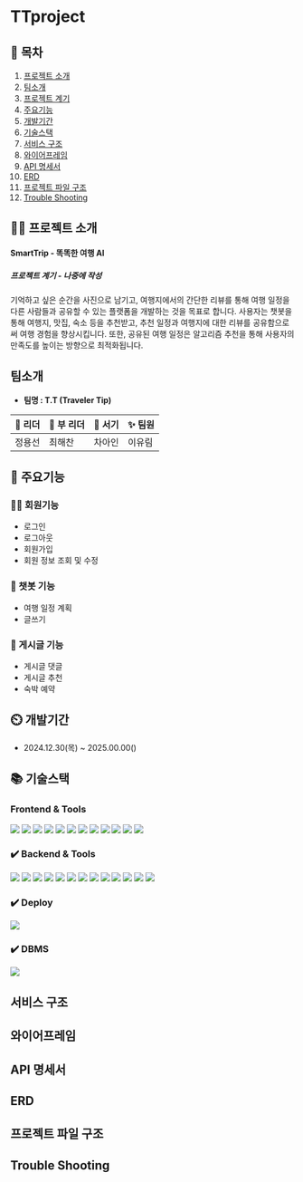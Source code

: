 # TTproject

## 📖 목차
1. [프로젝트 소개](#프로젝트-소개)
2. [팀소개](#팀소개)
3. [프로젝트 계기](#프로젝트-계기)
4. [주요기능](#주요기능)
5. [개발기간](#개발기간)
6. [기술스택](#기술스택)
7. [서비스 구조](#서비스-구조)
8. [와이어프레임](#와이어프레임)
9. [API 명세서](#API-명세서)
10. [ERD](#ERD)
11. [프로젝트 파일 구조](#프로젝트-파일-구조)
12. [Trouble Shooting](#trouble-shooting)
    
## 👨‍🏫 프로젝트 소개
#### SmartTrip - 똑똑한 여행 AI
##### 프로젝트 계기 - 나중에 작성
기억하고 싶은 순간을 사진으로 남기고, 여행지에서의 간단한 리뷰를 통해 여행 일정을 다른 사람들과 공유할 수 있는 플랫폼을 개발하는 것을 목표로 합니다.
사용자는 챗봇을 통해 여행지, 맛집, 숙소 등을 추천받고, 추천 일정과 여행지에 대한 리뷰를 공유함으로써 여행 경험을 향상시킵니다.
또한, 공유된 여행 일정은 알고리즘 추천을 통해 사용자의 만족도를 높이는 방향으로 최적화됩니다.

## 팀소개
- **팀명 : T.T (Traveler Tip)**

| 👑 리더 | 👑 부 리더 | 📝 서기 | ✨ 팀원 |
| --- | --- | --- | --- |
| 정용선 | 최해찬 | 차아인 | 이유림 |




## 💜 주요기능
### 🧑‍💻 회원기능
- 로그인
- 로그아웃
- 회원가입
- 회원 정보 조회 및 수정

### 🚙 챗봇 기능
- 여행 일정 계획
- 글쓰기

### 📝 게시글 기능
- 게시글 댓글
- 게시글 추천
- 숙박 예약

## ⏲️ 개발기간
- 2024.12.30(목) ~ 2025.00.00()

## 📚️ 기술스택



### Frontend & Tools

<div>
    <img src="https://img.shields.io/badge/Python-FFD43B?style=for-the-badge&logo=python&logoColor=blue">
    <img src="https://img.shields.io/badge/CSS3-1572B6?style=for-the-badge&logo=css3&logoColor=white">
    <img src="https://img.shields.io/badge/JavaScript-323330?style=for-the-badge&logo=javascript&logoColor=F7DF1E">
    <img src="https://img.shields.io/badge/Slack-4A154B?style=for-the-badge&logo=slack&logoColor=white">
    <img src="https://img.shields.io/badge/Jira-0052CC?style=for-the-badge&logo=Jira&logoColor=white">
    <img src="https://img.shields.io/badge/Notion-000000?style=for-the-badge&logo=notion&logoColor=white">
    <img src="https://img.shields.io/badge/Django-092E20?style=for-the-badge&logo=django&logoColor=green">
    <img src="https://img.shields.io/badge/GIT-E44C30?style=for-the-badge&logo=git&logoColor=white"/>
    <img src="https://img.shields.io/badge/GitHub-100000?style=for-the-badge&logo=github&logoColor=white">
    <img src="https://img.shields.io/badge/Figma-F24E1E?style=for-the-badge&logo=figma&logoColor=white">
    <img src="https://img.shields.io/badge/Colab-F9AB00?style=for-the-badge&logo=googlecolab&color=525252">
    <img src="https://img.shields.io/badge/Visual_Studio_Code-0078D4?style=for-the-badge&logo=visual%20studio%20code&logoColor=white">
</div>


### ✔️ Backend & Tools

<div>
    <img src="https://img.shields.io/badge/Python-FFD43B?style=for-the-badge&logo=python&logoColor=blue">
    <img src="https://img.shields.io/badge/django%20rest-ff1709?style=for-the-badge&logo=django&logoColor=white">
    <img src="https://img.shields.io/badge/Postman-FF6C37?style=for-the-badge&logo=Postman&logoColor=white">
    <img src="https://img.shields.io/badge/scikit_learn-F7931E?style=for-the-badge&logo=scikit-learn&logoColor=white">
    <img src="https://img.shields.io/badge/-HuggingFace-FDEE21?style=for-the-badge&logo=HuggingFace&logoColor=black">
    <img src="https://img.shields.io/badge/ChatGPT-74aa9c?style=for-the-badge&logo=openai&logoColor=white">
    <img src="https://img.shields.io/badge/Slack-4A154B?style=for-the-badge&logo=slack&logoColor=white"/>
    <img src="https://img.shields.io/badge/Jira-0052CC?style=for-the-badge&logo=Jira&logoColor=white">
    <img src="https://img.shields.io/badge/Notion-000000?style=for-the-badge&logo=notion&logoColor=white">
    <img src="https://img.shields.io/badge/GitHub-100000?style=for-the-badge&logo=github&logoColor=white">
    <img src="https://img.shields.io/badge/GIT-E44C30?style=for-the-badge&logo=git&logoColor=white">
    <img src="https://img.shields.io/badge/Colab-F9AB00?style=for-the-badge&logo=googlecolab&color=525252"/>
    <img src="https://img.shields.io/badge/Visual_Studio_Code-0078D4?style=for-the-badge&logo=visual%20studio%20code&logoColor=white">
</div>

### ✔️ Deploy

<div>
    <img src="https://img.shields.io/badge/Amazon_AWS-FF9900?style=for-the-badge&logo=amazonaws&logoColor=white">
</div>

### ✔️  DBMS

<div>
    <img src="https://img.shields.io/badge/MySQL-005C84?style=for-the-badge&logo=mysql&logoColor=white">
</div>

## 서비스 구조





## 와이어프레임



## API 명세서


## ERD


## 프로젝트 파일 구조




## Trouble Shooting
